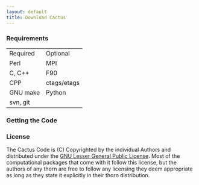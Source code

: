 ```yaml
---
layout: default
title: Download Cactus
---
```

<span id="requirements"></span>

### Requirements

|          |             |
|----------|-------------|
| Required | Optional    |
| Perl     | MPI         |
| C, C++   | F90         |
| CPP      | ctags/etags |
| GNU make | Python      |
| svn, git |             |

### Getting the Code

### License

The Cactus Code is (C) Copyrighted by the individual Authors and
distributed under the [GNU Lesser General Public
License](http://www.gnu.org/copyleft/lgpl.html). Most of the
computational packages that come with it follow this license, but the
authors of any thorn are free to follow any licensing they deem
appropriate as long as they state it explicitly in their thorn
distribution.
